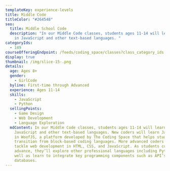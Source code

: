 ```yaml
---
templateKey: experience-levels
title: Middle Code
titleColor: "#264548"
seo:
  title: Middle School Code
  description: "In our Middle Code classes, students ages 11-14 will learn to code
    in JavaScript and other text-based languages. "
categoryIds:
  - 149
courseOfferingEndpoint: /feeds/coding_space/classes?class_category_ids[]=149
display: true
thumbnail: /img/slice-15-.png
details:
  age: Ages 8+
  gender:
    - GirlCode
  byline: First-time through Advanced
  experience: Ages 11-14
  skills:
    - JavaScript
    - Python
  sellingPoints:
    - Game Design
    - Web Development
    - Language Exploration
  mdContent: In our Middle Code classes, students ages 11-14 will learn to code in
    JavaScript and other text-based languages. New coders will learn JavaScript
    in WoofJS, a platform developed by The Coding Space that helps students
    transition from block-based coding languages. More advanced coders will
    tackle web development in HTML, CSS, and JavaScript. As students continue to
    advance, they’ll explore other professional languages including Python as
    well as learn to integrate key programming components such as API’s and
    databases.
---
```

